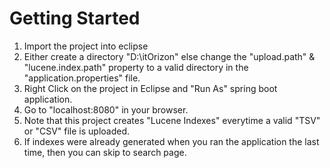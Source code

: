 # Getting Started
1) Import the project into eclipse
2) Either create a directory "D:\itOrizon" else change the "upload.path" & "lucene.index.path" property to a valid directory in the "application.properties" file.
3) Right Click on the project in Eclipse and "Run As" spring boot application.
4) Go to "localhost:8080" in your browser.
5) Note that this project creates "Lucene Indexes" everytime a valid "TSV" or "CSV" file is uploaded.
6) If indexes were already generated when you ran the application the last time, then you can skip to search page.

